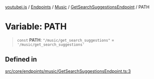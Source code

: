 [youtubei.js](../../../../../../../README.md) / [Endpoints](../../../../../README.md) / [Music](../../../README.md) / [GetSearchSuggestionsEndpoint](../README.md) / PATH

# Variable: PATH

> `const` **PATH**: `"/music/get_search_suggestions"` = `'/music/get_search_suggestions'`

## Defined in

[src/core/endpoints/music/GetSearchSuggestionsEndpoint.ts:3](https://github.com/LuanRT/YouTube.js/blob/eb21af33db708f0355f4fb15881f5d4fabc7b06c/src/core/endpoints/music/GetSearchSuggestionsEndpoint.ts#L3)
